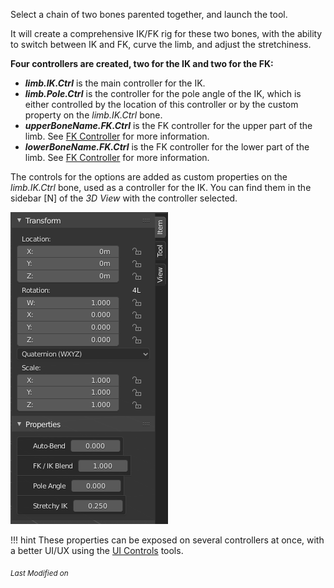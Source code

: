 Select a chain of two bones parented together, and launch the tool.

It will create a comprehensive IK/FK rig for these two bones, with the ability to switch between IK and FK, curve the limb, and adjust the stretchiness.

**Four controllers are created, two for the IK and two for the FK:**

- __*limb.IK.Ctrl*__ is the main controller for the IK.
- __*limb.Pole.Ctrl*__ is the controller for the pole angle of the IK, which is either controlled by the location of this controller or by the custom property on the *limb.IK.Ctrl* bone.
- __*upperBoneName.FK.Ctrl*__ is the FK controller for the upper part of the limb. See [FK Controller](fk.md) for more information.
- __*lowerBoneName.FK.Ctrl*__ is the FK controller for the lower part of the limb. See [FK Controller](fk.md) for more information.

The controls for the options are added as custom properties on the *limb.IK.Ctrl* bone, used as a controller for the IK.
You can find them in the sidebar [N] of the *3D View* with the controller selected.

![IK/FK Sidebar](img/ikfk-sidebar.png)

!!! hint
    These properties can be exposed on several controllers at once, with a better UI/UX using the [UI Controls](ui-controls.md) tools.



<sub>*Last Modified on <script type="text/javascript"> document.write(document.lastModified) </script>*</sub>